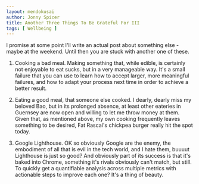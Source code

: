 ```yaml
---
layout: mendokusai
author: Jonny Spicer
title: Another Three Things To Be Grateful For III
tags: [ Wellbeing ]
---
```

I promise at some point I'll write an actual post about something else - maybe at the weekend. Until then you are stuck with another one of these.

1. Cooking a bad meal. Making something that, while edible, is certainly not enjoyable to eat sucks, but in a very manageable way. It's a small failure that you can use
to learn how to accept larger, more meaningful failures, and how to adapt your process next time in order to achieve a better result.

2. Eating a good meal, that someone else cooked. I dearly, dearly miss my beloved Bao, but in its prolonged absence, at least other eateries in Guernsey are now open and
willing to let me throw money at them. Given that, as mentioned above, my own cooking frequently leaves something to be desired, Fat Rascal's chickpea burger really hit
the spot today.

3. Google Lighthouse. OK so obviously Google are the enemy, the embodiment of all that is evil in the tech world, and I hate them, buuuut Lighthouse is just so good? And
obviously part of its success is that it's baked into Chrome, something it's rivals obviously can't match, but still. To quickly get a quantifiable analysis across
multiple metrics with actionable steps to improve each one? It's a thing of beauty.
